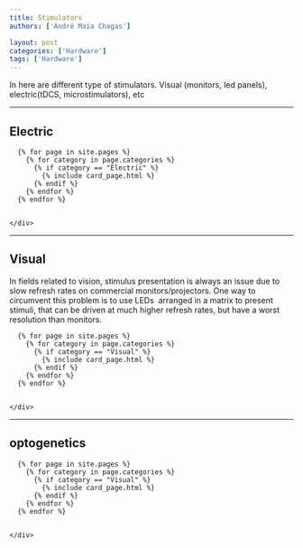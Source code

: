 ```yaml
---
title: Stimulators
authors: ['André Maia Chagas']

layout: post
categories: ['Hardware']
tags: ['Hardware']
---
```


In here are different type of stimulators. Visual (monitors, led panels), electric(tDCS, microstimulators), etc

---

## Electric

<section class="blog">
  <div class="container">
    <div class="post-list" itemscope="" itemtype="http://schema.org/Blog">

      {% for page in site.pages %}
        {% for category in page.categories %}
          {% if category == "Electric" %}
            {% include card_page.html %}
          {% endif %}
        {% endfor %}
      {% endfor %}


    </div>
  </div>
</section>


---


## Visual

In fields related to vision, stimulus presentation is always an issue due to slow refresh rates on commercial monitors/projectors. One way to circumvent this problem is to use LEDs  arranged in a matrix to present stimuli, that can be driven at much higher refresh rates, but have a worst resolution than monitors.

<section class="blog">
  <div class="container">
    <div class="post-list" itemscope="" itemtype="http://schema.org/Blog">

      {% for page in site.pages %}
        {% for category in page.categories %}
          {% if category == "Visual" %}
            {% include card_page.html %}
          {% endif %}
        {% endfor %}
      {% endfor %}


    </div>
  </div>
</section>

---

## optogenetics

<section class="blog">
  <div class="container">
    <div class="post-list" itemscope="" itemtype="http://schema.org/Blog">

      {% for page in site.pages %}
        {% for category in page.categories %}
          {% if category == "Visual" %}
            {% include card_page.html %}
          {% endif %}
        {% endfor %}
      {% endfor %}


    </div>
  </div>
</section>
